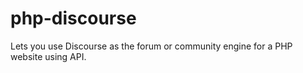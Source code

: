 # php-discourse

Lets you use Discourse as the forum or community engine for a PHP website using API.
